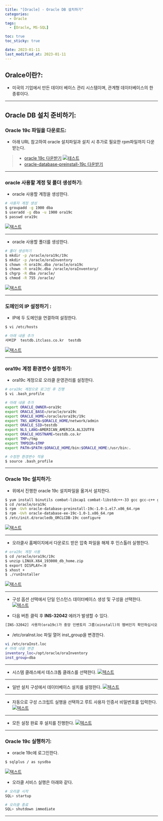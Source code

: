 ```yaml
---
title: "[Oracle] - Oracle DB 설치하기"
categories:
  - Oracle
tags:
  - [Oracle, MS-SQL]

toc: true
toc_sticky: true

date: 2023-01-11
last_modified_at: 2023-01-11
---
```


## Oralce이란?:
- 미국의 기업에서 만든 데이터 베이스 관리 시스템이며, 관계형 데이터베이스의 한 종류이다.

* * *

## Oracle DB 설치 준비하기:
### Oracle 19c 파일을 다운로드:
- 아래 URL 참고하여 oracle 설치파일과 설치 시 추가로 필요한 rpm파일까지 다운받는다.
> * [oracle 19c 다운받기](https://www.oracle.com/database/technologies/oracle-database-software-downloads.html "oracle 19c 다운받기")
[![테스트](/assets/images/DB/oracle%20%EC%84%A4%EC%B9%98%ED%8C%8C%EC%9D%BC%20%EB%8B%A4%EC%9A%B4%EB%A1%9C%EB%93%9C.PNG)](/assets/images/DB/oracle%20%EC%84%A4%EC%B9%98%ED%8C%8C%EC%9D%BC%20%EB%8B%A4%EC%9A%B4%EB%A1%9C%EB%93%9C.PNG)
> * [oracle-database-preinstall-19c 다운받기](https://yum.oracle.com/repo/OracleLinux/OL7/latest/x86_64/getPackage/oracle-database-preinstall-19c-1.0-1.el7.x86_64.rpm "oracle-database-preinstall-19c 다운받기")

* * *

### oracle 사용할 계정 및 폴더 생성하기:
- oracle 사용할 계정을 생성한다.
```bash
# 사용자 계정 생성
$ groupadd -g 1900 dba
$ useradd -g dba -u 1900 ora19c
$ passwd ora19c
```
[![텍스트](/assets/images/DB/oracle%20user%20%EC%83%9D%EC%84%B1.PNG)](/assets/images/DB/oracle%20user%20%EC%83%9D%EC%84%B1.PNG)

* * *

- oracle 사용할 폴더를 생성한다.
```bash
# 폴더 생성하기
$ mkdir -p /oracle/ora19c/19c
$ mkdir -p /oracle/oraInventory
$ chown -R ora19c.dba /oracle/ora19c
$ chown -R ora19c.dba /oracle/oraInventory/
$ chgrp -R dba /oracle/
$ chmod -R 755 /oracle/
```
[![텍스트](/assets/images/DB/oracle%20%ED%8F%B4%EB%8D%94%20%EC%83%9D%EC%84%B1.PNG)](/assets/images/DB/oracle%20%ED%8F%B4%EB%8D%94%20%EC%83%9D%EC%84%B1.PNG)

* * *

### 도메인의 IP 설정하기 :
- IP에 두 도메인을 연결하여 설정한다.
```bash
$ vi /etc/hosts
```
```bash
# 아래 내용 추가
서버IP  testdb.itclass.co.kr  testdb
```
[![텍스트](/assets/images/DB/oracle%20hostname%20%EC%A7%80%EC%A0%95.PNG)](/assets/images/DB/oracle%20hostname%20%EC%A7%80%EC%A0%95.PNG)

* * *

### ora19c 계정 환경변수 설정하기:
- ora19c 계정으로 오라클 운영관리를 설정한다.
```bash
# ora19c 계정으로 로그인 후 진행
$ vi .bash_profile
```
```bash
# 아래 내용 추가
export ORACLE_OWNER=ora19c
export ORACLE_BASE=/oracle/ora19c
export ORACLE_HOME=/oracle/ora19c/19c
export TNS_ADMIN=$ORACLE_HOME/network/admin
export ORACLE_SID=testdb
export NLS_LANG=AMERICAN_AMERICA.AL32UTF8
export ORACLE_HOSTNAME=testdb.co.kr
export TMP=/tmp
export TMPDIR=$TMP
export PATH=$PATH:$ORACLE_HOME/bin:$ORACLE_HOME:/usr/bin:.
```
```bash
# 수정한 환경변수 적용
$ source .bash_profile
```

* * *

### Oracle 19c 설치하기:
- 위에서 진행한 oracle 19c 설치파일을 옮겨서 설치한다.
```bash
$ yum install binutils combat-libcap1 combat-libstdc++-33 gcc gcc-c++ glibc glibc-devel ksh libgcc libstdc++ libstdc++-devel libaio libaio-devel make sysstat
$ cd /oracle/ora19c
$ rpm -Uvh oracle-database-preinstall-19c-1.0-1.el7.x86_64.rpm
$ rpm -Uvh oracle-database-ee-19c-1.0-1.x86_64.rpm
$ /etc/init.d/oracledb_ORCLCDB-19c configure
```
[![텍스트](/assets/images/DB/oracle%20%EB%8D%B0%EC%9D%B4%ED%84%B0%EB%B2%A0%EC%9D%B4%EC%8A%A4%20%EC%83%9D%EC%84%B1.PNG)](/assets/images/DB/oracle%20%EB%8D%B0%EC%9D%B4%ED%84%B0%EB%B2%A0%EC%9D%B4%EC%8A%A4%20%EC%83%9D%EC%84%B1.PNG)

* * *

- 오라클사 홈페이지에서 다운로드 받은 압축 파일을 해제 후 인스톨러 실행한다.
```bash
# ora19c 계정 사용
$ cd /oracle/ora19c/19c
$ unzip LINUX.X64_193000_db_home.zip
$ export DISPLAY=:0
$ xhost +
$ ./runInstaller
```
[![텍스트](/assets/images/DB/oracle%20%EC%84%A4%EC%B9%98%ED%8C%8C%EC%9D%BC%20%EC%8B%A4%ED%96%89%ED%99%94%EB%A9%B4.PNG)](/assets/images/DB/oracle%20%EC%84%A4%EC%B9%98%ED%8C%8C%EC%9D%BC%20%EC%8B%A4%ED%96%89%ED%99%94%EB%A9%B4.PNG)

* * *

- 구성 옵션 선택에서 단일 인스턴스 데이터베이스 생성 및 구성을 선택한다.
[![텍스트](/assets/images/DB/oracle%20%EA%B5%AC%EC%84%B1%20%EC%98%B5%EC%85%98%20%EC%84%A0%ED%83%9D%ED%99%94%EB%A9%B4.PNG)](/assets/images/DB/oracle%20%EA%B5%AC%EC%84%B1%20%EC%98%B5%EC%85%98%20%EC%84%A0%ED%83%9D%ED%99%94%EB%A9%B4.PNG)

- 다음 버튼 클릭 후 **INS-32042** 에러가 발생할 수 있다.
```html
[INS-32042] 사용자(ora19c)가 중앙 인벤토리 그룹(oinstall)의 멤버인지 확인하십시오.
```

- /etc/oraInst.loc 파일 열어 inst_group을 변경한다.
```bash
vi /etc/oraInst.loc
# 아래 내용 변경
inventory_loc=/opt/oracle/oraInventory
inst_group=dba
```

* * *

- 시스템 클래스에서 데스크톱 클래스를 선택한다.
[![텍스트](/assets/images/DB/oracle%20%EC%8B%9C%EC%8A%A4%ED%85%9C%20%ED%81%B4%EB%9E%98%EC%8A%A4%20%EC%84%A0%ED%83%9D%ED%99%94%EB%A9%B4.PNG)](/assets/images/DB/oracle%20%EC%8B%9C%EC%8A%A4%ED%85%9C%20%ED%81%B4%EB%9E%98%EC%8A%A4%20%EC%84%A0%ED%83%9D%ED%99%94%EB%A9%B4.PNG)

* * *

- 일반 설치 구성에서 데이터베이스 설치를 설정한다.
[![텍스트](/assets/images/DB/oracle%20%EC%9D%BC%EB%B0%98%20%EC%84%A4%EC%B9%98%20%EA%B5%AC%EC%84%B1%ED%99%94%EB%A9%B4.PNG)](/assets/images/DB/oracle%20%EC%9D%BC%EB%B0%98%20%EC%84%A4%EC%B9%98%20%EA%B5%AC%EC%84%B1%ED%99%94%EB%A9%B4.PNG)

* * *

- 자동으로 구성 스크립트 실행을 선택하고 루트 사용자 인증서 비밀번호를 입력한다.
[![텍스트](/assets/images/DB/oracle%20%EB%A3%A8%ED%8A%B8%20%EC%8A%A4%ED%81%AC%EB%A6%BD%ED%8A%B8%20%EC%8B%A4%ED%96%89%20%EA%B5%AC%EC%84%B1%ED%99%94%EB%A9%B4.PNG)](/assets/images/DB/oracle%20%EB%A3%A8%ED%8A%B8%20%EC%8A%A4%ED%81%AC%EB%A6%BD%ED%8A%B8%20%EC%8B%A4%ED%96%89%20%EA%B5%AC%EC%84%B1%ED%99%94%EB%A9%B4.PNG)

* * *

- 모든 설정 완료 후 설치를 진행한다.
[![텍스트](/assets/images/DB/oracle%20%EC%A0%9C%ED%92%88%20%EC%84%A4%EC%B9%98%ED%99%94%EB%A9%B4.PNG)](/assets/images/DB/oracle%20%EC%A0%9C%ED%92%88%20%EC%84%A4%EC%B9%98%ED%99%94%EB%A9%B4.PNG)

* * *

### Oracle 19c 실행하기:
- oracle 19c에 로그인한다.
```bash
$ sqlplus / as sysdba
```
[![텍스트](/assets/images/DB/oracle%20%EC%8B%A4%ED%96%89%ED%99%94%EB%A9%B4.PNG)](/assets/images/DB/oracle%20%EC%8B%A4%ED%96%89%ED%99%94%EB%A9%B4.PNG)


- 오라클 서비스 실행은 아래와 같다.
```bash
# 오라클 시작
SQL> startup
```

```bash
# 오라클 종료
SQL> shutdown immediate
```
* * *